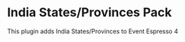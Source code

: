 India States/Provinces Pack
=============================

This plugin adds India States/Provinces to Event Espresso 4

